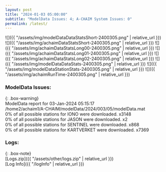 ```yaml
---
layout: post
title: "2024-01-03 05:00:00"
subtitle: "ModelData Issues: 4; A-CHAIM System Issues: 0"
permalink: /latest/
---
```


![]({{ "/assets/img/modelDataDataStatsShort-2400305.png" | relative_url }})
![]({{ "/assets/img/achaimDataStatsShort-2400305.png" | relative_url }})
![]({{ "/assets/img/achaimDataStatsLong00-2400305.png" | relative_url }})
![]({{ "/assets/img/achaimDataStatsLong01-2400305.png" | relative_url }})
![]({{ "/assets/img/achaimDataStatsLong02-2400305.png" | relative_url }})
![]({{ "/assets/img/modelDataDataStats-2400305.png" | relative_url }})
![]({{ "/assets/img/modelDataStationStats-2400305.png" | relative_url }})
![]({{ "/assets/img/achaimRunTime-2400305.png" | relative_url }})


### ModelData Issues:  
  
{: .box-warning}  
 ModelData report for 03-Jan-2024 05:15:17   
 /home2/achaim1/A-CHAIM/modelData/2024/003/05/modelData.mat   
 0% of all possible stations for IONO were downloaded. x3148   
 0% of all possible stations for JASON were downloaded. x2   
 0% of all possible stations for SENTINEL were downloaded. x868   
 0% of all possible stations for KARTVERKET were downloaded. x7369   
  


### Logs:  
  
{: .box-note}  
[Logs.zip]({{ "/assets/other/logs.zip" | relative_url }})  
[Log Info]({{ "/logInfo" | relative_url }})  
